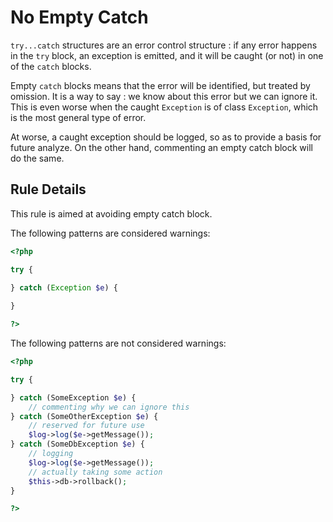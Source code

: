 <!-- Good Practices -->
# No Empty Catch

`try...catch` structures are an error control structure : if any error happens in the `try` block, an exception is emitted, and it will be caught (or not) in one of the `catch` blocks.

Empty `catch` blocks means that the error will be identified, but treated by omission. It is a way to say : we know about this error but we can ignore it. This is even worse when the caught `Exception` is of class `Exception`, which is the most general type of error. 

At worse, a caught exception should be logged, so as to provide a basis for future analyze. On the other hand, commenting an empty catch block will do the same. 

## Rule Details

This rule is aimed at avoiding empty catch block.

The following patterns are considered warnings:

```php
<?php

try {

} catch (Exception $e) {
	
}

?>
```

The following patterns are not considered warnings:

```php
<?php

try {

} catch (SomeException $e) {
	// commenting why we can ignore this
} catch (SomeOtherException $e) {
	// reserved for future use
	$log->log($e->getMessage());
} catch (SomeDbException $e) {
	// logging
	$log->log($e->getMessage());
	// actually taking some action
	$this->db->rollback(); 
}

?>
```


